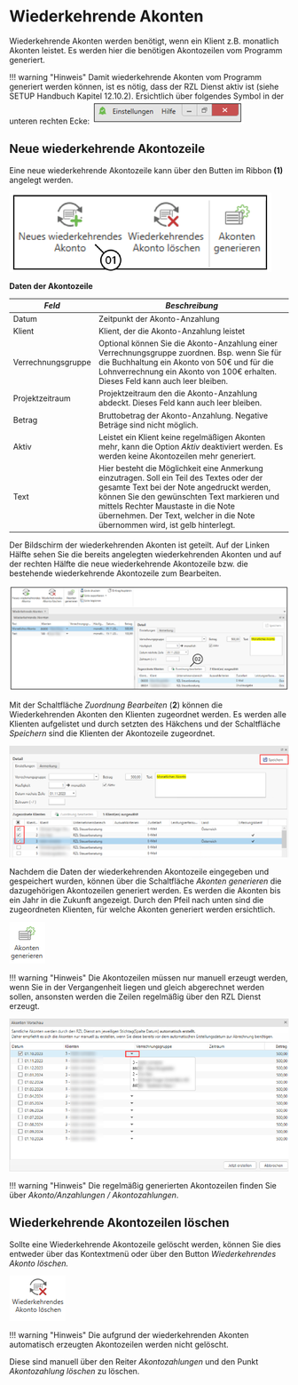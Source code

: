 # Wiederkehrende Akonten

Wiederkehrende Akonten werden benötigt, wenn ein Klient z.B. monatlich
Akonten leistet. Es werden hier die benötigen Akontozeilen vom Programm
generiert.

!!! warning "Hinweis"
    Damit wiederkehrende Akonten vom Programm generiert werden können, ist
    es nötig, dass der RZL Dienst aktiv ist (siehe SETUP Handbuch Kapitel
    12.10.2).
    Ersichtlich über folgendes Symbol in der unteren rechten Ecke:
    ![](<img/image251.png>)

## Neue wiederkehrende Akontozeile

Eine neue wiederkehrende Akontozeile kann über den Butten im Ribbon
**(1)** angelegt werden.


![](<img/image252.png>)

**Daten der Akontozeile**

| *Feld*             | *Beschreibung*                                                                                                                                                                                                                                                                                              |
| ------------------ | ----------------------------------------------------------------------------------------------------------------------------------------------------------------------------------------------------------------------------------------------------------------------------------------------------------- |
| Datum              | Zeitpunkt der Akonto-Anzahlung                                                                                                                                                                                                                                                                              |
| Klient             | Klient, der die Akonto-Anzahlung leistet                                                                                                                                                                                                                                                                    |
| Verrechnungsgruppe | Optional können Sie die Akonto-Anzahlung einer Verrechnungsgruppe zuordnen. Bsp. wenn Sie für die Buchhaltung ein Akonto von 50€ und für die Lohnverrechnung ein Akonto von 100€ erhalten. Dieses Feld kann auch leer bleiben.                                                                              |
| Projektzeitraum    | Projektzeitraum den die Akonto-Anzahlung abdeckt. Dieses Feld kann auch leer bleiben.                                                                                                                                                                                                                       |
| Betrag             | Bruttobetrag der Akonto-Anzahlung. Negative Beträge sind nicht möglich.                                                                                                                                                                                                                                     |
| Aktiv              | Leistet ein Klient keine regelmäßigen Akonten mehr, kann die Option *Aktiv* deaktiviert werden. Es werden keine Akontozeilen mehr generiert.                                                                                                                                                                |
| Text               | Hier besteht die Möglichkeit eine Anmerkung einzutragen. Soll ein Teil des Textes oder der gesamte Text bei der Note angedruckt werden, können Sie den gewünschten Text markieren und mittels Rechter Maustaste in die Note übernehmen. Der Text, welcher in die Note übernommen wird, ist gelb hinterlegt. |


Der Bildschirm der wiederkehrenden Akonten ist geteilt. Auf der Linken
Hälfte sehen Sie die bereits angelegten wiederkehrenden Akonten und auf
der rechten Hälfte die neue wiederkehrende Akontozeile bzw. die
bestehende wiederkehrende Akontozeile zum Bearbeiten.


![](<img/image253.png>)

Mit der Schaltfläche *Zuordnung Bearbeiten* (**2**) können die
Wiederkehrenden Akonten den Klienten zugeordnet werden. Es werden alle
Klienten aufgelistet und durch setzten des Häkchens und der Schaltfläche
*Speichern* sind die Klienten der Akontozeile zugeordnet.


![](<img/image254.png>)

Nachdem die Daten der wiederkehrenden Akontozeile eingegeben und
gespeichert wurden, können über die Schaltfläche *Akonten generieren*
die dazugehörigen Akontozeilen generiert werden. Es werden die Akonten
bis ein Jahr in die Zukunft angezeigt. Durch den Pfeil nach unten sind
die zugeordneten Klienten, für welche Akonten generiert werden
ersichtlich.


![](<img/image255.png>)

!!! warning "Hinweis"
    Die Akontozeilen müssen nur manuell erzeugt werden, wenn Sie in der
    Vergangenheit liegen und gleich abgerechnet werden sollen, ansonsten
    werden die Zeilen regelmäßig über den RZL Dienst erzeugt.


![](<img/image256.png>)

!!! warning "Hinweis"
    Die regelmäßig generierten Akontozeilen finden Sie über
    *Akonto/Anzahlungen / Akontozahlungen*.

## Wiederkehrende Akontozeilen löschen

Sollte eine Wiederkehrende Akontozeile gelöscht werden, können Sie dies
entweder über das Kontextmenü oder über den Button *Wiederkehrendes
Akonto löschen.*


![](<img/image257.png>)

!!! warning "Hinweis"
    Die aufgrund der wiederkehrenden Akonten automatisch erzeugten
    Akontozeilen werden nicht gelöscht.

Diese sind manuell über den Reiter *Akontozahlungen* und den Punkt
*Akontozahlung löschen* zu löschen.